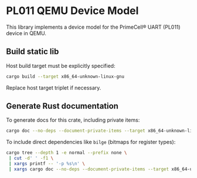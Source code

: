 # PL011 QEMU Device Model

This library implements a device model for the PrimeCell® UART (PL011)
device in QEMU.

## Build static lib

Host build target must be explicitly specified:

```sh
cargo build --target x86_64-unknown-linux-gnu
```

Replace host target triplet if necessary.

## Generate Rust documentation

To generate docs for this crate, including private items:

```sh
cargo doc --no-deps --document-private-items --target x86_64-unknown-linux-gnu
```

To include direct dependencies like `bilge` (bitmaps for register types):

```sh
cargo tree --depth 1 -e normal --prefix none \
 | cut -d' ' -f1 \
 | xargs printf -- '-p %s\n' \
 | xargs cargo doc --no-deps --document-private-items --target x86_64-unknown-linux-gnu
```
